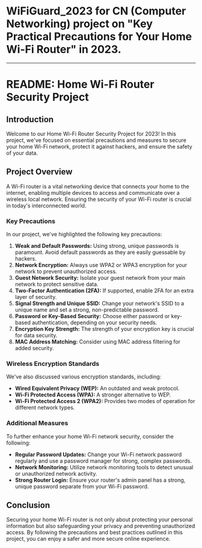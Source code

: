 # WiFiGuard_2023 for CN (Computer Networking) project on "Key Practical Precautions for Your Home Wi-Fi Router" in 2023. 

---

# README: Home Wi-Fi Router Security Project

## Introduction
Welcome to our Home Wi-Fi Router Security Project for 2023! In this project, we've focused on essential precautions and measures to secure your home Wi-Fi network, protect it against hackers, and ensure the safety of your data.

## Project Overview
A Wi-Fi router is a vital networking device that connects your home to the internet, enabling multiple devices to access and communicate over a wireless local network. Ensuring the security of your Wi-Fi router is crucial in today's interconnected world.

### Key Precautions
In our project, we've highlighted the following key precautions:

1. **Weak and Default Passwords:** Using strong, unique passwords is paramount. Avoid default passwords as they are easily guessable by hackers.
2. **Network Encryption:** Always use WPA2 or WPA3 encryption for your network to prevent unauthorized access.
3. **Guest Network Security:** Isolate your guest network from your main network to protect sensitive data.
4. **Two-Factor Authentication (2FA):** If supported, enable 2FA for an extra layer of security.
5. **Signal Strength and Unique SSID:** Change your network's SSID to a unique name and set a strong, non-predictable password.
6. **Password or Key-Based Security:** Choose either password or key-based authentication, depending on your security needs.
7. **Encryption Key Strength:** The strength of your encryption key is crucial for data security.
8. **MAC Address Matching:** Consider using MAC address filtering for added security.

### Wireless Encryption Standards
We've also discussed various encryption standards, including:
- **Wired Equivalent Privacy (WEP):** An outdated and weak protocol.
- **Wi-Fi Protected Access (WPA):** A stronger alternative to WEP.
- **Wi-Fi Protected Access 2 (WPA2):** Provides two modes of operation for different network types.

### Additional Measures
To further enhance your home Wi-Fi network security, consider the following:
- **Regular Password Updates:** Change your Wi-Fi network password regularly and use a password manager for strong, complex passwords.
- **Network Monitoring:** Utilize network monitoring tools to detect unusual or unauthorized network activity.
- **Strong Router Login:** Ensure your router's admin panel has a strong, unique password separate from your Wi-Fi password.

## Conclusion
Securing your home Wi-Fi router is not only about protecting your personal information but also safeguarding your privacy and preventing unauthorized access. By following the precautions and best practices outlined in this project, you can enjoy a safer and more secure online experience.

